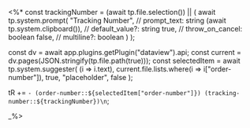 <%*
const trackingNumber = (await tp.file.selection()) || (
	await tp.system.prompt(
		"Tracking Number",              // prompt_text: string
		(await tp.system.clipboard()),  // default_value?: string
		true,                           // throw_on_cancel: boolean
		false,                          // multiline?: boolean
	)
);

const dv = await app.plugins.getPlugin("dataview").api;
const current = dv.pages(JSON.stringify(tp.file.path(true)));
const selectedItem = await tp.system.suggester(
	(i => i.text),
	current.file.lists.where(i => i["order-number"]),
	true,
	"placeholder",
	false
);

tR += `- (order-number::${selectedItem["order-number"]}) (tracking-number::${trackingNumber})\n`;

_%>
